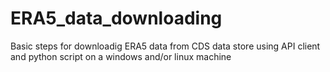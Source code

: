 # ERA5_data_downloading
Basic steps for downloadig ERA5 data from CDS data store using API client and python script on a windows and/or linux machine
